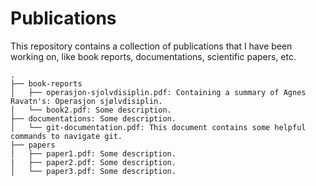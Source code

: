 # Publications
This repository contains a collection of publications that I have been working on, like book reports, documentations, scientific papers, etc.

```
.  
├── book-reports  
│   ├── operasjon-sjolvdisiplin.pdf: Containing a summary of Agnes Ravatn's: Operasjon sjølvdisiplin.  
│   └── book2.pdf: Some description.  
├── documentations: Some description.   
│   └── git-documentation.pdf: This document contains some helpful commands to navigate git.
├── papers  
│   ├── paper1.pdf: Some description.  
|   ├── paper2.pdf: Some description.  
│   └── paper3.pdf: Some description. 
```
